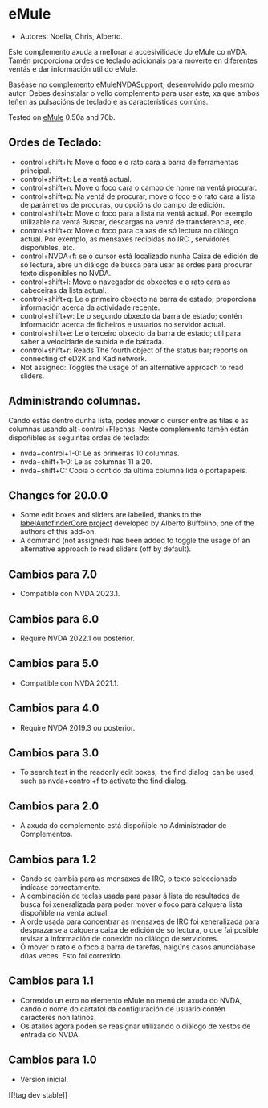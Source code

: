 # eMule #

*	Autores: Noelia, Chris, Alberto.

Este complemento axuda a mellorar a accesivilidade do eMule co nVDA.  Tamén
proporciona ordes de teclado adicionais para moverte en diferentes ventás e
dar información util do eMule.

Baséase no complemento eMuleNVDASupport, desenvolvido polo mesmo
autor. Debes desinstalar o vello complemento para usar este, xa que ambos
teñen as pulsacións de teclado e as características comúns.

Tested on [eMule][1] 0.50a and 70b.

## Ordes de Teclado: ##

*	control+shift+h: Move o foco e o rato cara a barra de ferramentas
  principal.
*	control+shift+t: Le a ventá actual.
*	control+shift+n: Move o foco cara o campo de nome na ventá procurar.
*	control+shift+p: Na ventá de procurar, move o foco e o rato cara a lista
  de parámetros de procuras, ou opcións do campo de edición.
*	control+shift+b: Move o foco para a lista na ventá actual. Por exemplo
  utilizable na ventá Buscar, descargas na ventá de transferencia, etc.
*	control+shift+o: Move o foco para caixas  de só lectura no diálogo
  actual. Por exemplo, as mensaxes recibidas no IRC , servidores
  dispoñibles, etc.
*	control+NVDA+f: se o cursor está localizado nunha Caixa de edición de só
  lectura, abre un diálogo de busca para usar as ordes para procurar texto
  disponibles no NVDA.
*	control+shift+l: Move o navegador de obxectos e o rato cara as cabeceiras
  da lista actual.
*	control+shift+q: Le o primeiro obxecto na barra de estado; proporciona
  información acerca da actividade recente.
*	control+shift+w: Le o segundo obxecto da barra de estado; contén
  información acerca de ficheiros e usuarios no servidor actual.
*	control+shift+e: Le o terceiro obxecto da barra de estado; util para saber
  a velocidade de subida e de baixada.
*	control+shift+r: Reads The fourth object of the status bar; reports on
  connecting of eD2K and Kad network.
*	Not assigned: Toggles the usage of an alternative approach to read
  sliders.

## Administrando columnas. ##

Cando estás dentro dunha lista, podes mover o cursor entre as filas e as
columnas usando alt+control+Flechas.  Neste complemento tamén están
dispoñibles as seguintes ordes de teclado:

*	nvda+control+1-0: Le as primeiras 10 columnas.
*	nvda+shift+1-0: Le as columnas 11 a 20.
*	nvda+shift+C: Copia o contido da última columna lida ó portapapeis.


## Changes for 20.0.0
* Some edit boxes and sliders are labelled, thanks to the
  [labelAutofinderCore
  project](https://github.com/ABuffEr/labelAutofinderCore) developed by
  Alberto Buffolino, one of the authors of this add-on.
* A command (not assigned) has been added to toggle the usage of an
  alternative approach to read sliders (off by default).

## Cambios para 7.0
* Compatible con NVDA 2023.1.

## Cambios para 6.0
*	Require NVDA 2022.1 ou posterior.

## Cambios para 5.0
*	Compatible con NVDA 2021.1.

## Cambios para 4.0 ##
*	Require NVDA 2019.3 ou posterior.

## Cambios para 3.0 ##
*	 To search text in the readonly edit boxes,  the find dialog  can be used,
   such as nvda+control+f to activate the find dialog.

## Cambios para 2.0 ##
*	 A axuda do complemento está dispoñible no Administrador de Complementos.

## Cambios para 1.2 ##
*	 Cando se cambia para as mensaxes de IRC, o texto seleccionado indícase
   correctamente.
*	 A combinación de teclas usada para pasar á lista de resultados de busca
   foi xeneralizada para poder mover o foco para calquera lista dispoñible
   na ventá actual.
*	 A orde usada para concentrar as mensaxes de IRC foi xeneralizada para
   desprazarse a calquera caixa de edición de só lectura, o que fai posible
   revisar a información de conexión no diálogo de servidores.
*	 Ó mover o rato e o foco a barra de tarefas, nalgúns casos anunciábase
   dúas veces. Esto foi correxido.

## Cambios para 1.1 ##
*	 Correxido un erro no elemento eMule no menú de axuda do NVDA, cando o
   nome do cartafol da configuración de usuario contén caracteres non
   latinos.
*	 Os atallos agora poden se reasignar utilizando o diálogo de xestos de
   entrada do NVDA.

## Cambios para 1.0 ##
*	 Versión inicial.



[[!tag dev stable]]

[1]: https://www.emule-project.net
